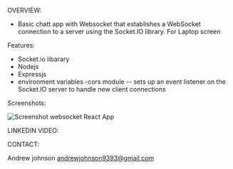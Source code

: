 OVERVIEW:

- Basic chatt app with Websocket that establishes a WebSocket connection to a server using the Socket.IO library. For Laptop screen


Features:
- Socket.io libarary
- Nodejs
- Expressjs
- environment variables
-cors module
--  sets up an event listener on the Socket.IO server to handle new client connections




Screenshots:


![Screenshot websocket React App](https://github.com/user-attachments/assets/d8ebc017-9686-4a25-a2de-f98e7f6efc3c)





LINKEDIN VIDEO:








CONTACT:

Andrew johnson
andrewjohnson9393@gmail.com 



